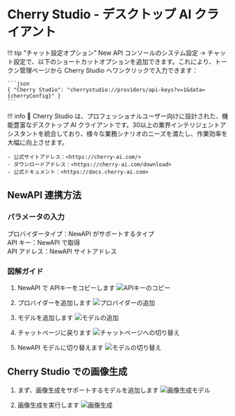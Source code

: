 # Cherry Studio - デスクトップ AI クライアント
!!! tip "チャット設定オプション"
    New API コンソールのシステム設定 -> チャット設定で、以下のショートカットオプションを追加できます。これにより、トークン管理ページから Cherry Studio へワンクリックで入力できます：

    ```json
    { "Cherry Studio": "cherrystudio://providers/api-keys?v=1&data={cherryConfig}" }
    ```
!!! info
    🍒 Cherry Studio は、プロフェッショナルユーザー向けに設計された、機能豊富なデスクトップ AI クライアントです。30以上の業界インテリジェントアシスタントを統合しており、様々な業務シナリオのニーズを満たし、作業効率を大幅に向上させます。

    - 公式サイトアドレス：<https://cherry-ai.com/>
    - ダウンロードアドレス：<https://cherry-ai.com/download>
    - 公式ドキュメント：<https://docs.cherry-ai.com>

## NewAPI 連携方法

### パラメータの入力

プロバイダータイプ：NewAPI がサポートするタイプ  
API キー：NewAPI で取得  
API アドレス：NewAPI サイトアドレス  

### 図解ガイド

1. NewAPI で APIキーをコピーします
![APIキーのコピー](../assets/cherry_studio/copy_api_key.png)

2. プロバイダーを追加します
![プロバイダーの追加](../assets/cherry_studio/add_provider.png)

3. モデルを追加します
![モデルの追加](../assets/cherry_studio/add_models.png)

4. チャットページに戻ります
![チャットページへの切り替え](../assets/cherry_studio/back_to_chat.png)

5. NewAPI モデルに切り替えます
![モデルの切り替え](../assets/cherry_studio/switch_model.png)

## Cherry Studio での画像生成

1. まず、画像生成をサポートするモデルを追加します
![画像生成モデル](../assets/cherry_studio/add_paint_models.png)

2. 画像生成を実行します
![画像生成](../assets/cherry_studio/paint.png)